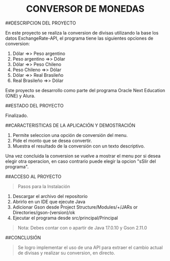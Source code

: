 <h1 align="center"> CONVERSOR DE MONEDAS </h1>

##DESCRIPCION DEL PROYECTO

En este proyecto se realiza la conversion de divisas utilizando la base los datos ExchangeRate-API, el programa tiene las siguientes opciones de conversion:
1) Dólar =>> Peso argentino
2) Peso argentino =>> Dólar
3) Dólar =>> Peso Chileno
4) Peso Chileno =>> Dólar
5) Dólar =>> Real Brasileño
6) Real Brasileño =>> Dólar

Este proyecto se desarrollo como parte del programa Oracle Next Education (ONE) y Alura.

##ESTADO DEL PROYECTO

Finalizado.

##CARACTERISTICAS DE LA APLICACIÓN Y DEMOSTRACIÓN

1) Permite seleccion una opción de conversión del menu.
2) Pide el monto que se desea convertir.
3) Muestra el resultado de la conversión con un texto descriptivo.

Una vez concluida la conversion se vuelve a mostrar el menu por si desea elegir otra operacion, en caso contrario puede elegir la opcion "sSlir del programa".

##ACCESO AL PROYECTO

>Pasos para la Instalación
1) Descargar el archivo del repositorio
2) Abrirlo en un IDE que ejecute Java
3) Adicionar Gson desde Project Structure/Modules/+/JARs or Directories/gson-(version)/ok
4) Ejecutar el programa desde src/principal/Principal
>Nota: Debes contar con o apartir de Java 17.0.10 y Gson 2.11.0

##CONCLUSIÓN

>Se logro implementar el uso de una API para extraer el cambio actual de divisas y realizar su conversion, en directo.
